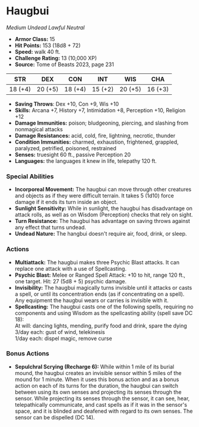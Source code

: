 # Haugbui

*Medium* *Undead* *Lawful Neutral*

- **Armor Class:** 15
- **Hit Points:** 153 (18d8 + 72)
- **Speed:** walk 40 ft.
- **Challenge Rating:** 13 (10,000 XP)
- **Source:** Tome of Beasts 2023, page 231

| STR | DEX | CON | INT | WIS | CHA |
| --- | --- | --- | --- | --- | --- |
| 18 (+4) | 20 (+5) | 18 (+4) | 15 (+2) | 20 (+5) | 16 (+3) |

- **Saving Throws**: Dex +10, Con +9, Wis +10
- **Skills:** Arcana +7, History +7, Intimidation +8, Perception +10, Religion +12
- **Damage Immunities:** poison; bludgeoning, piercing, and slashing from nonmagical attacks
- **Damage Resistances:** acid, cold, fire, lightning, necrotic, thunder
- **Condition Immunities:** charmed, exhaustion, frightened, grappled, paralyzed, petrified, poisoned, restrained
- **Senses:** truesight 60 ft., passive Perception 20
- **Languages:** the languages it knew in life, telepathy 120 ft.

### Special Abilities

- **Incorporeal Movement:** The haugbui can move through other creatures and objects as if they were difficult terrain. It takes 5 (1d10) force damage if it ends its turn inside an object.
- **Sunlight Sensitivity:** While in sunlight, the haugbui has disadvantage on attack rolls, as well as on Wisdom (Perception) checks that rely on sight.
- **Turn Resistance:** The haugbui has advantage on saving throws against any effect that turns undead.
- **Undead Nature:** The hangbui doesn't require air, food, drink, or sleep.

### Actions

- **Multiattack:** The haugbui makes three Psychic Blast attacks. It can replace one attack with a use of Spellcasting.
- **Psychic Blast:** Melee or Ranged Spell Attack: +10 to hit, range 120 ft., one target. Hit: 27 (5d8 + 5) psychic damage.
- **Invisibility:** The haugbui magically turns invisible until it attacks or casts a spell, or until its concentration ends (as if concentrating on a spell). Any equipment the haugbui wears or carries is invisible with it.
- **Spellcasting:** The haugbui casts one of the following spells, requiring no components and using Wisdom as the spellcasting ability (spell save DC 18):<br>At will: dancing lights, mending, purify food and drink, spare the dying<br>3/day each: gust of wind, telekinesis<br>1/day each: dispel magic, remove curse

### Bonus Actions

- **Sepulchral Scrying (Recharge 6):** While within 1 mile of its burial mound, the haugbui creates an invisible sensor within 5 miles of the mound for 1 minute. When it uses this bonus action and as a bonus action on each of its turns for the duration, the haugbui can switch between using its own senses and projecting its senses through the sensor. While projecting its senses through the sensor, it can see, hear, telepathically communicate, and cast spells as if it was in the sensor's space, and it is blinded and deafened with regard to its own senses. The sensor can be dispelled (DC 14).
